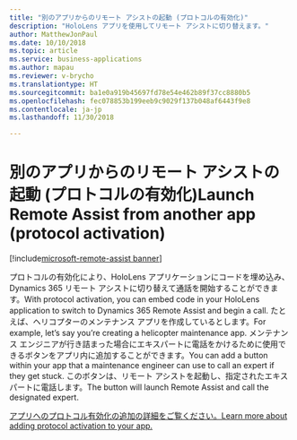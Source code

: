 ```yaml
---
title: "別のアプリからのリモート アシストの起動 (プロトコルの有効化)"
description: "HoloLens アプリを使用してリモート アシストに切り替えます。"
author: MatthewJonPaul
ms.date: 10/10/2018
ms.topic: article
ms.service: business-applications
ms.author: mapau
ms.reviewer: v-brycho
ms.translationtype: HT
ms.sourcegitcommit: ba1e0a919b45697fd78e54e462b89f37cc8880b5
ms.openlocfilehash: fec078853b199eeb9c9029f137b048af6443f9e8
ms.contentlocale: ja-jp
ms.lasthandoff: 11/30/2018

---
```


# <a name="launch-remote-assist-from-another-app-protocol-activation"></a><span data-ttu-id="e9f84-103">別のアプリからのリモート アシストの起動 (プロトコルの有効化)</span><span class="sxs-lookup"><span data-stu-id="e9f84-103">Launch Remote Assist from another app (protocol activation)</span></span>

[!include[microsoft-remote-assist banner](../../includes/microsoft-remote-assist.md)]

<span data-ttu-id="e9f84-104">プロトコルの有効化により、HoloLens アプリケーションにコードを埋め込み、Dynamics 365 リモート アシストに切り替えて通話を開始することができます。</span><span class="sxs-lookup"><span data-stu-id="e9f84-104">With protocol activation, you can embed code in your HoloLens application to switch to Dynamics 365 Remote Assist and begin a call.</span></span> <span data-ttu-id="e9f84-105">たとえば、ヘリコプターのメンテナンス アプリを作成しているとします。</span><span class="sxs-lookup"><span data-stu-id="e9f84-105">For example, let’s say you’re creating a helicopter maintenance app.</span></span> <span data-ttu-id="e9f84-106">メンテナンス エンジニアが行き詰まった場合にエキスパートに電話をかけるために使用できるボタンをアプリ内に追加することができます。</span><span class="sxs-lookup"><span data-stu-id="e9f84-106">You can add a button within your app that a maintenance engineer can use to call an expert if they get stuck.</span></span> <span data-ttu-id="e9f84-107">このボタンは、リモート アシストを起動し、指定されたエキスパートに電話します。</span><span class="sxs-lookup"><span data-stu-id="e9f84-107">The button will launch Remote Assist and call the designated expert.</span></span>


[<span data-ttu-id="e9f84-108">アプリへのプロトコル有効化の追加の詳細をご覧ください。</span><span class="sxs-lookup"><span data-stu-id="e9f84-108">Learn more about adding protocol activation to your app.</span></span>](https://docs.microsoft.com/dynamics365/mixed-reality/remote-assist/user-guide)


